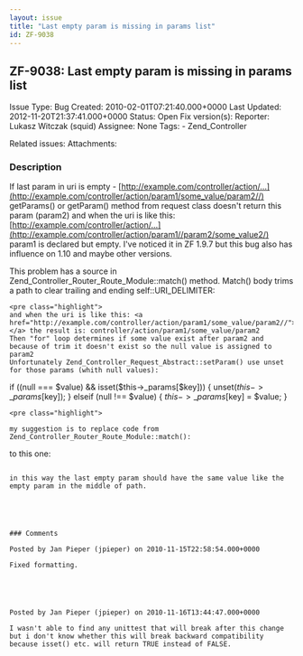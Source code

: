 ```yaml
---
layout: issue
title: "Last empty param is missing in params list"
id: ZF-9038
---
```


ZF-9038: Last empty param is missing in params list
---------------------------------------------------

 Issue Type: Bug Created: 2010-02-01T07:21:40.000+0000 Last Updated: 2012-11-20T21:37:41.000+0000 Status: Open Fix version(s): 
 Reporter:  Lukasz Witczak (squid)  Assignee:  None  Tags: - Zend\_Controller
 
 Related issues: 
 Attachments: 
### Description

If last param in uri is empty - [http://example.com/controller/action/…](http://example.com/controller/action/param1/some_value/param2//) getParams() or getParam() method from request class doesn't return this param (param2) and when the uri is like this: [http://example.com/controller/action/…](http://example.com/controller/action/param1//param2/some_value2/) param1 is declared but empty. I've noticed it in ZF 1.9.7 but this bug also has influence on 1.10 and maybe other versions.

This problem has a source in Zend\_Controller\_Router\_Route\_Module::match() method. Match() body trims a path to clear trailing and ending self::URI\_DELIMITER:

 
    <pre class="highlight">
    and when the uri is like this: <a href="http://example.com/controller/action/param1/some_value/param2//">http://example.com/controller/action/…</a> the result is: controller/action/param1/some_value/param2
    Then "for" loop determines if some value exist after param2 and because of trim it doesn't exist so the null value is assigned to param2
    Unfortunately Zend_Controller_Request_Abstract::setParam() use unset for those params (whith null values):
    


if ((null === $value) && isset($this->\_params[$key])) { unset($this->\_params[$key]); } elseif (null !== $value) { $this->\_params[$key] = $value; }

 
    <pre class="highlight">
    
    my suggestion is to replace code from Zend_Controller_Router_Route_Module::match():
    


to this one:

```

in this way the last empty param should have the same value like the empty param in the middle of path.

 

 

### Comments

Posted by Jan Pieper (jpieper) on 2010-11-15T22:58:54.000+0000

Fixed formatting.

 

 

Posted by Jan Pieper (jpieper) on 2010-11-16T13:44:47.000+0000

I wasn't able to find any unittest that will break after this change but i don't know whether this will break backward compatibility because isset() etc. will return TRUE instead of FALSE.

 

 